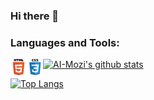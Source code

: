 ### Hi there 👋


### Languages and Tools:

<a href="https://www.w3.org/html/" target="_blank"><img align="left" alt="HTML5" width="26px" src="https://raw.githubusercontent.com/github/explore/80688e429a7d4ef2fca1e82350fe8e3517d3494d/topics/html/html.png" /></a>
<a href="https://www.w3schools.com/css/" target="_blank"><img align="left" alt="CSS3" width="26px" src="https://raw.githubusercontent.com/github/explore/80688e429a7d4ef2fca1e82350fe8e3517d3494d/topics/css/css.png" /></a>


[![AI-Mozi's github stats](https://github-readme-stats.vercel.app/api?username=AI-Mozi)](https://github.com/AI-Mozi/)

[![Top Langs](https://github-readme-stats.vercel.app/api/top-langs/?username=AI-Mozi&layout=compact)](https://github.com/anuraghazra/github-readme-stats)
